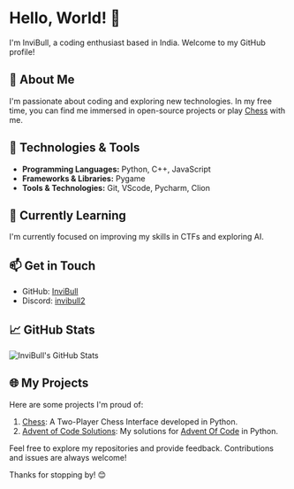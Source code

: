 # Hello, World! 👋

I'm InviBull, a coding enthusiast based in India. Welcome to my GitHub profile!

## 🚀 About Me

I'm passionate about coding and exploring new technologies. In my free time, you can find me immersed in open-source projects or play [Chess](https://www.chess.com/member/InviBull) with me.

## 🔧 Technologies & Tools

- **Programming Languages:** Python, C++, JavaScript
- **Frameworks & Libraries:** Pygame
- **Tools & Technologies:** Git, VScode, Pycharm, Clion

## 🌱 Currently Learning

I'm currently focused on improving my skills in CTFs and exploring AI.

## 📫 Get in Touch

- GitHub: [InviBull](https://github.com/InviBull)
- Discord: [invibull2](https://discord.com/users/1146401710038851605)

## 📈 GitHub Stats

![InviBull's GitHub Stats](https://github-readme-stats.vercel.app/api?username=InviBull&show_icons=true&count_private=true&hide=contribs,prs&theme=radical)

## 🌐 My Projects

Here are some projects I'm proud of:

1. [Chess](https://github.com/InviBull/Chess): A Two-Player Chess Interface developed in Python.
2. [Advent of Code Solutions](https://github.com/InviBull/advent-of-code): My solutions for [Advent Of Code](https://adventofcode.com/) in Python.

Feel free to explore my repositories and provide feedback. Contributions and issues are always welcome!

Thanks for stopping by! 😊
